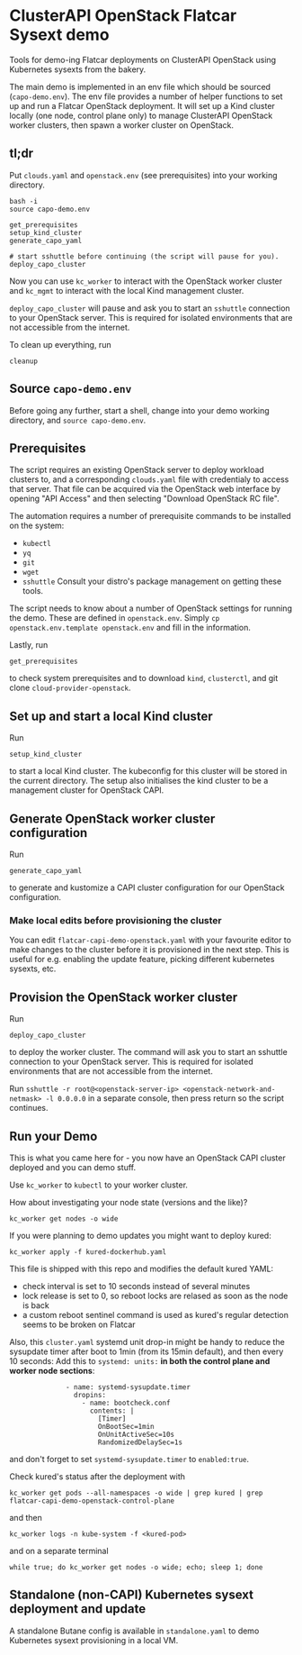 # ClusterAPI OpenStack Flatcar Sysext demo

Tools for demo-ing Flatcar deployments on ClusterAPI OpenStack using Kubernetes sysexts from the bakery.

The main demo is implemented in an env file which should be sourced (`capo-demo.env`).
The env file provides a number of helper functions to set up and run a Flatcar OpenStack deployment.
It will set up a Kind cluster locally (one node, control plane only) to manage ClusterAPI OpenStack
worker clusters, then spawn a worker cluster on OpenStack.

## tl;dr

Put `clouds.yaml` and `openstack.env` (see prerequisites) into your working directory.

```
bash -i
source capo-demo.env

get_prerequisites
setup_kind_cluster
generate_capo_yaml

# start sshuttle before continuing (the script will pause for you).
deploy_capo_cluster
```

Now you can use `kc_worker` to interact with the OpenStack worker cluster and `kc_mgmt` to interact with
the local Kind management cluster.

`deploy_capo_cluster` will pause and ask you to start an `sshuttle` connection to your OpenStack server.
This is required for isolated environments that are not accessible from the internet.

To clean up everything, run
```
cleanup
```

## Source `capo-demo.env`

Before going any further, start a shell, change into your demo working directory, and `source capo-demo.env`.

## Prerequisites

The script requires an existing OpenStack server to deploy workload clusters to, and a corresponding
`clouds.yaml` file with credentialy to access that server.
That file can be acquired via the OpenStack web interface by opening "API Access" and then selecting
"Download OpenStack RC file".

The automation requires a number of prerequisite commands to be installed on the system:
- `kubectl`
- `yq`
- `git`
- `wget`
- `sshuttle`
Consult your distro's package management on getting these tools.

The script needs to know about a number of OpenStack settings for running the demo.
These are defined in `openstack.env`.
Simply `cp openstack.env.template openstack.env` and fill in the information.

Lastly, run
```
get_prerequisites
```
to check system prerequisites and to download `kind`, `clusterctl`, and git clone `cloud-provider-openstack`.

## Set up and start a local Kind cluster

Run
```
setup_kind_cluster
```
to start a local Kind cluster.
The kubeconfig for this cluster will be stored in the current directory.
The setup also initialises the kind cluster to be a management cluster for OpenStack CAPI.

## Generate OpenStack worker cluster configuration

Run
```
generate_capo_yaml
```
to generate and kustomize a CAPI cluster configuration for our OpenStack configuration.

### Make local edits before provisioning the cluster

You can edit `flatcar-capi-demo-openstack.yaml` with your favourite editor to make changes to the cluster before it is provisioned in the next step.
This is useful for e.g. enabling the update feature, picking different kubernetes sysexts, etc.

## Provision the OpenStack worker cluster

Run
```
deploy_capo_cluster
```
to deploy the worker cluster.
The command will ask you to start an sshuttle connection to your OpenStack server.
This is required for isolated environments that are not accessible from the internet.

Run `sshuttle -r root@<openstack-server-ip> <openstack-network-and-netmask> -l 0.0.0.0` in a separate console,
then press return so the script continues.

## Run your Demo

This is what you came here for - you now have an OpenStack CAPI cluster deployed and you can demo stuff.

Use `kc_worker` to `kubectl` to your worker cluster.

How about investigating your node state (versions and the like)?
```
kc_worker get nodes -o wide
```

If you were planning to demo updates you might want to deploy kured:
```
kc_worker apply -f kured-dockerhub.yaml
```
This file is shipped with this repo and modifies the default kured YAML:
- check interval is set to 10 seconds instead of several minutes
- lock release is set to 0, so reboot locks are relased as soon as the node is back
- a custom reboot sentinel command is used as kured's regular detection seems to be broken on Flatcar

Also, this `cluster.yaml` systemd unit drop-in might be handy to reduce the
sysupdate timer after boot to 1min (from its 15min default), and then every 10 seconds:
Add this to `systemd: units:` **in both the control plane and worker node sections**:
```
              - name: systemd-sysupdate.timer
                dropins:
                  - name: bootcheck.conf
                    contents: |
                      [Timer]
                      OnBootSec=1min
                      OnUnitActiveSec=10s
                      RandomizedDelaySec=1s
```
and don't forget to set `systemd-sysupdate.timer` to `enabled:true`.

Check kured's status after the deployment with
```
kc_worker get pods --all-namespaces -o wide | grep kured | grep flatcar-capi-demo-openstack-control-plane
```
and then
```
kc_worker logs -n kube-system -f <kured-pod>
```
and on a separate terminal
```
while true; do kc_worker get nodes -o wide; echo; sleep 1; done
```

## Standalone (non-CAPI) Kubernetes sysext deployment and update

A standalone Butane config is available in `standalone.yaml` to demo Kubernetes sysext provisioning in a local VM.
